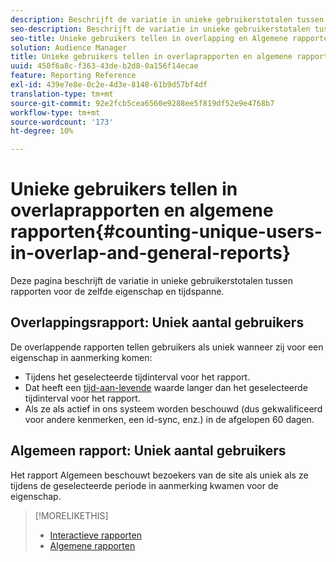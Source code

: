```yaml
---
description: Beschrijft de variatie in unieke gebruikerstotalen tussen rapporten voor het zelfde bezit en tijdspanne.
seo-description: Beschrijft de variatie in unieke gebruikerstotalen tussen rapporten voor het zelfde eigenschap en tijdperiode in Adobe Audience Manager
seo-title: Unieke gebruikers tellen in overlapping en Algemene rapporten in AAM
solution: Audience Manager
title: Unieke gebruikers tellen in overlaprapporten en algemene rapporten
uuid: 450f6a8c-f363-43de-b2d8-0a156f14ecae
feature: Reporting Reference
exl-id: 439e7e8e-0c2e-4d3e-8148-61b9d57bf4df
translation-type: tm+mt
source-git-commit: 92e2fcb5cea6560e9288ee5f819df52e9e4768b7
workflow-type: tm+mt
source-wordcount: '173'
ht-degree: 10%

---
```


# Unieke gebruikers tellen in overlaprapporten en algemene rapporten{#counting-unique-users-in-overlap-and-general-reports}

Deze pagina beschrijft de variatie in unieke gebruikerstotalen tussen rapporten voor de zelfde eigenschap en tijdspanne.

<!-- 

c_unique_user_counts.xml

 -->

## Overlappingsrapport: Uniek aantal gebruikers

De overlappende rapporten tellen gebruikers als uniek wanneer zij voor een eigenschap in aanmerking komen:

* Tijdens het geselecteerde tijdinterval voor het rapport.
* Dat heeft een [tijd-aan-levende](../features/traits/segment-ttl-explained.md) waarde langer dan het geselecteerde tijdinterval voor het rapport.
* Als ze als actief in ons systeem worden beschouwd (dus gekwalificeerd voor andere kenmerken, een id-sync, enz.) in de afgelopen 60 dagen.

## Algemeen rapport: Uniek aantal gebruikers

Het rapport Algemeen beschouwt bezoekers van de site als uniek als ze tijdens de geselecteerde periode in aanmerking kwamen voor de eigenschap.

>[!MORELIKETHIS]
>
>* [Interactieve rapporten](../reporting/dynamic-reports/dynamic-reports.md#interactive-and-overlap-reports)
>* [Algemene rapporten](../reporting/general-reports.md#general-reports-overview)

